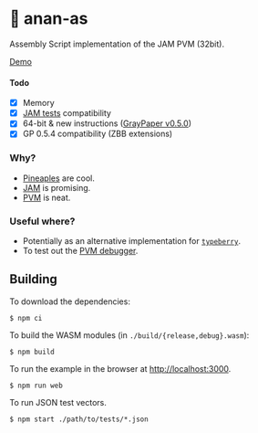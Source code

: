 # 🍍 anan-as

Assembly Script implementation of the JAM PVM (32bit).

[Demo](https://todr.me/anan-as)

#### Todo

- [x] Memory
- [x] [JAM tests](https://github.com/w3f/jamtestvectors/pull/3) compatibility
- [x] 64-bit & new instructions ([GrayPaper v0.5.0](https://graypaper.fluffylabs.dev))
- [x] GP 0.5.4 compatibility (ZBB extensions)

### Why?

- [Pineaples](https://en.wikipedia.org/wiki/Ananas) are cool.
- [JAM](https://graypaper.com/) is promising.
- [PVM](https://github.com/paritytech/polkavm) is neat.


### Useful where?

- Potentially as an alternative implementation for [`typeberry`](https://github.com/fluffylabs).
- To test out the [PVM debugger](https://pvm.fluffylabs.dev).

## Building

To download the dependencies:
```
$ npm ci
```

To build the WASM modules (in `./build/{release,debug}.wasm`):

```
$ npm build
```

To run the example in the browser at [http://localhost:3000](http://localhost:3000).

```
$ npm run web
```

To run JSON test vectors.

```
$ npm start ./path/to/tests/*.json
```
